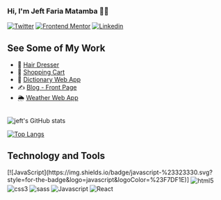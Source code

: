 ### Hi, I'm Jeft Faria Matamba 👋🏾
[![Twitter](https://img.shields.io/badge/Twitter-1DA1F2?style=for-the-badge&logo=twitter&logoColor=white)](https://twitter.com/jeft971)
[![Frontend Mentor](https://img.shields.io/badge/Frontend_Mentor-%233F54A3.svg?style=for-the-badge&logo=frontendmentor&logoColor=white)](https://www.frontendmentor.io/profile/jeft97)
[![Linkedin](https://img.shields.io/badge/LinkedIn-0077B5?style=for-the-badge&logo=linkedin&logoColor=white)](https://www.linkedin.com/in/jefte-matamba-b57484151/)

## See Some of My Work

- 🎨 [Hair Dresser](https://hair-jeft97.netlify.app/)
- 🛒 [Shopping Cart](https://shop-cart-2024.netlify.app/)
- 📖 [Dictionary Web App](https://dictionary-web-app-jeft97.netlify.app/)
- ✍️ [Blog - Front Page](https://personal-blog-2022.netlify.app)
- 🌦️ [Weather Web App](https://weather-jeft97.netlify.app/)

##


![jeft's GitHub stats](https://github-readme-stats.vercel.app/api?username=jeft97&show_icons=true&theme=radical)

[![Top Langs](https://github-readme-stats.vercel.app/api/top-langs/?username=jeft97&layout=compact)](https://github.com/anuraghazra/github-readme-stats)

## Technology and Tools
<div style="display: inline_block">
    [![JavaScript](https://img.shields.io/badge/javascript-%23323330.svg?style=for-the-badge&logo=javascript&logoColor=%23F7DF1E)]
    <img align="center" alt="html5" src="https://img.shields.io/badge/HTML5-E34F26?style=for-the-badge&logo=html5&logoColor=white">
    <img align="center" alt="css3" src="https://img.shields.io/badge/CSS3-1572B6?style=for-the-badge&logo=css3&logoColor=white">
    <img align="center" alt="sass" src="https://img.shields.io/badge/Sass-CC6699?style=for-the-badge&logo=sass&logoColor=white">
    <img align="center" alt="Javascript" src="https://img.shields.io/badge/JavaScript-F7DF1E?style=for-the-badge&logo=javascript&logoColor=black">
    <img align="center" alt="React" src="https://shields.io/badge/react-black?logo=react&style=for-the-badge">
</div>

